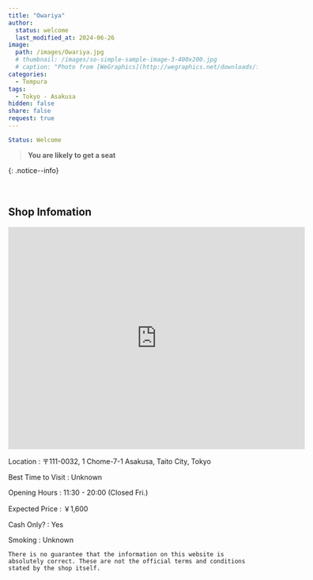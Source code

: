 ```yaml
---
title: "Owariya"
author:
  status: welcome
  last_modified_at: 2024-06-26
image: 
  path: /images/Owariya.jpg
  # thumbnail: /images/so-simple-sample-image-3-400x200.jpg
  # caption: "Photo from [WeGraphics](http://wegraphics.net/downloads/free-ultimate-blurred-background-pack/)"
categories:
  - Tempura
tags:
  - Tokyo - Asakusa
hidden: false
share: false
request: true
---
```


```yaml
Status: Welcome 
```

> **You are likely to get a seat**
> 
{: .notice--info}


<p>　</p>


## Shop Infomation
<div class="map">
<iframe src="https://www.google.com/maps/embed?pb=!1m14!1m8!1m3!1d3239.604070351913!2d139.788809!3d35.7113596!3m2!1i1024!2i768!4f13.1!3m3!1m2!1s0x60188ec0a6117f9d%3A0x73e420b5bed37c66!2sOwariya!5e0!3m2!1sen!2sjp!4v1719412631365!5m2!1sen!2sjp" width="600" height="450" style="border:0;" allowfullscreen="" loading="lazy" referrerpolicy="no-referrer-when-downgrade"></iframe>
</div>

<p></p>

Location
: 〒111-0032, 1 Chome-7-1 Asakusa, Taito City, Tokyo

Best Time to Visit
: Unknown

Opening Hours
: 11:30 - 20:00 (Closed Fri.)

Expected Price
: ￥1,600

Cash Only?
: Yes

Smoking
: Unknown


`There is no guarantee that the information on this website is absolutely correct. These are not the official terms and conditions stated by the shop itself.`

